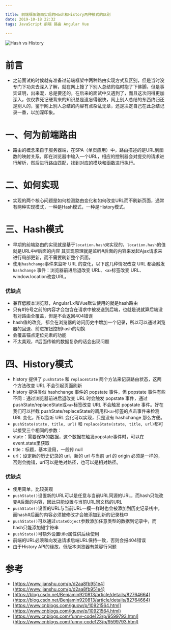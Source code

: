 ```yaml
---

title: 前端框架路由实现的Hash和History两种模式的区别
date: 2019-10-18 22:32
tags: JavaScript 前端 路由 Angular Vue

---
```

![Hash vs History](https://upload-images.jianshu.io/upload_images/1741029-9e5d1063264044c0.png?imageMogr2/auto-orient/strip%7CimageView2/2/w/1240)

# 前言
- 之前面试的时候就有准备过前端框架中两种路由实现方式及区别，但是当时没专门下功夫去深入了解，就在网上搜了下别人总结的临时抱了下佛脚。但是事实证明，出来混，总是要还的，在后来的面试中又遇到了，而且这次问得更加深入，仅仅靠死记硬背来的知识总是遗忘得很快，网上别人总结的东西终归还是别人的，鉴于网上别人总结的内容有点杂乱无章，还是决定自己在此总结记录一番，以加深印象。

# 一、何为前端路由
- 路由的概念来自于服务器端，在SPA（单页应用）中，路由描述的是URL到函数的映射关系，即在浏览器中输入一个URL，相应的控制器会对提交的请求进行解析，然后进行路由匹配，找到对应的模块和函数进行执行。

# 二、如何实现
- 实现的两个核心问题是如何检测路由变化和如何改变URL而不刷新页面，通常有两种实现模式，一种是Hash模式，一种是History模式。

# 三、Hash模式
- 早期的前端路由的实现就是基于`location.hash`来实现的，`location.hash`的值就是URL中#后面的内容
其实现原理就是监听#后面的内容来发起Ajax请求来进行局部更新，而不需要刷新整个页面。
- 使用`hashchange`事件来监听 URL 的变化，以下这几种情况改变 URL 都会触发 `hashchange` 事件：浏览器前进后退改变 URL、`<a>`标签改变 URL、window.location改变URL。

### 优缺点
- 兼容低版本浏览器，Angular1.x和Vue默认使用的就是hash路由
- 只有#符号之前的内容才会包含在请求中被发送到后端，也就是说就算后端没有对路由全覆盖，但是不会返回404错误
- hash值的改变，都会在浏览器的访问历史中增加一个记录，所以可以通过浏览器的回退、前进按钮控制hash的切换
- 会覆盖锚点定位元素的功能
- 不太美观，#后面传输的数据复杂的话会出现问题


# 四、History模式
- history 提供了 `pushState` 和 `replaceState` 两个方法来记录路由状态，这两个方法改变 URL 不会引起页面刷新
- history 提供类似 hashchange 事件的 popstate 事件，但 popstate 事件有些不同：通过浏览器前进后退改变 URL 时会触发 popstate 事件，通过pushState/replaceState或`<a>`标签改变 URL 不会触发 popstate 事件。好在我们可以拦截 pushState/replaceState的调用和`<a>`标签的点击事件来检测 URL 变化，所以监听 URL 变化可以实现，只是没有 hashchange 那么方便。
- `pushState(state, title, url)` 和 `replaceState(state, title, url)`都可以接受三个相同的参数：
- state：需要保存的数据，这个数据在触发popstate事件时，可以在event.state里获取
 - title：标题，基本没用，一般传 null
- url：设定新的历史记录的 url，新的 url 与当前 url 的 origin 必须是一样的，否则会抛错，url可以是绝对路径，也可以是相对路径。

### 优缺点
- 使用简单，比较美观
- `pushState()`设置新的URL可以是任意与当前URL同源的URL，而hash只能改变#后面的内容，因此只能设置与当前URL同文档的URL
- `pushState()`设置的URL与当前URL一模一样时也会被添加到历史记录栈中，而hash#后面的内容必须被修改才会被添加到新的记录栈中
- `pushState()`可以通过`stateObject`参数添加任意类型的数据到记录中，而hash只能添加短字符串
- `pushState()`可额外设置title属性供后续使用
- 前端的URL必须和向发送请求后端URL保持一致，否则会报404错误
- 由于History API的缘故，低版本浏览器有兼容行问题

# 参考
- [https://www.jianshu.com/p/d2aa8fb951e4](https://www.jianshu.com/p/d2aa8fb951e4)
- [https://blog.csdn.net/Benjamin920813/article/details/82764664](https://blog.csdn.net/Benjamin920813/article/details/82764664)
- [https://www.cnblogs.com/lguow/p/10921564.html](https://www.cnblogs.com/lguow/p/10921564.html)
- [https://www.cnblogs.com/funny-code123/p/9599793.html](https://www.cnblogs.com/funny-code123/p/9599793.html)

